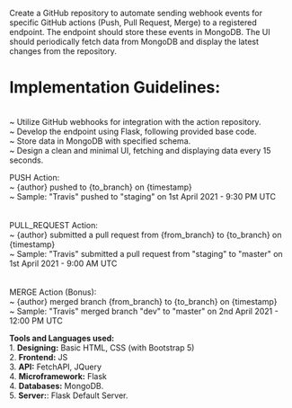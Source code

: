 Create a GitHub repository to automate sending webhook events for specific GitHub actions (Push, Pull Request, Merge) to a registered endpoint. The endpoint should store these events in MongoDB. The UI should periodically fetch data from MongoDB and display the latest changes from the repository.

# Implementation Guidelines:
<br> ~ Utilize GitHub webhooks for integration with the action repository.</b>
<br> ~ Develop the endpoint using Flask, following provided base code.</b>
<br> ~ Store data in MongoDB with specified schema.</b>
<br> ~ Design a clean and minimal UI, fetching and displaying data every 15 seconds.</b>

  </b>PUSH Action:</b>
   <br> ~ {author} pushed to {to_branch} on {timestamp}</b>
   <br> ~ Sample: "Travis" pushed to "staging" on 1st April 2021 - 9:30 PM UTC</br>
   <br></br>
  </b>PULL_REQUEST Action:</b>
   <br> ~ {author} submitted a pull request from {from_branch} to {to_branch} on {timestamp}</b>
   <br> ~ Sample: "Travis" submitted a pull request from "staging" to "master" on 1st April 2021 - 9:00 AM UTC</br>
   <br></br>
  </b>MERGE Action (Bonus):</b>
   <br> ~ {author} merged branch {from_branch} to {to_branch} on {timestamp}</b>
   <br> ~ Sample: "Travis" merged branch "dev" to "master" on 2nd April 2021 - 12:00 PM UTC</br>
 
<b>Tools and Languages used:</b>
<br>1. <b>Designing:</b> Basic HTML, CSS (with Bootstrap 5)
<br>2. <b>Frontend:</b> JS
<br>3. <b>API:</b> FetchAPI, JQuery
<br>4. <b>Microframework:</b> Flask
<br>4. <b>Databases:</b> MongoDB.
<br>5. <b>Server:</b>: Flask Default Server.
